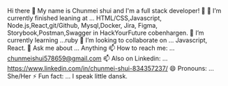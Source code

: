 Hi there 👋
My name is Chunmei shui and I'm a full stack developer! 👋
🔭 I’m currently finished leaning at ... HTML/CSS,Javascript, Node.js,React,git/Github, Mysql,Docker, Jira, Figma, Storybook,Postman,Swagger in HackYourFuture cobenhargen.
🌱 I’m currently learning ...ruby
👯 I’m looking to collaborate on ... Javascript, React.
💬 Ask me about ... Anything
📫 How to reach me: ... chunmeishui578659@gmail.com
📫 Also on Linkedin: ... https://www.linkedin.com/in/chunmei-shui-834357237/
😄 Pronouns: ... She/Her
⚡ Fun fact: ... I speak little dansk.

